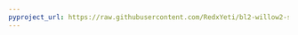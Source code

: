 ```yaml
---
pyproject_url: https://raw.githubusercontent.com/RedxYeti/bl2-willow2-sdkmods/refs/heads/main/WeaponProf/pyproject.toml
---
```

